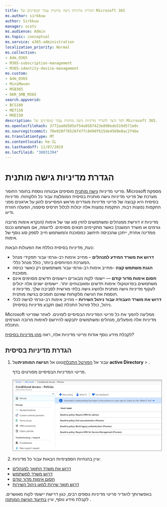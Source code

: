 ```yaml
---
title: הגדרת מדיניות גישה מותנית עבור קמפיינים של Microsoft 365
ms.author: sirkkuw
author: Sirkkuw
manager: scotv
ms.audience: Admin
ms.topic: conceptual
ms.service: o365-administration
localization_priority: Normal
ms.collection:
- Adm_O365
- M365-subscription-management
- M365-identity-device-management
ms.custom:
- Adm_O365
- MiniMaven
- MSB365
- OKR_SMB_M365
search.appverid:
- BCS160
- MET150
- MOE150
description: למד כיצד להגדיר מדיניות גישה מותנית עבור קמפיינים של Microsoft 365.
ms.openlocfilehash: 3772aa0d505ef54a0587423e890ede519d571e0c
ms.sourcegitcommit: 70e920f76526f47fc849df615de4569e0ac2f4be
ms.translationtype: MT
ms.contentlocale: he-IL
ms.lasthandoff: 11/07/2019
ms.locfileid: "38031394"
---
```

# <a name="set-up-conditional-access-policies"></a>הגדרת מדיניות גישה מותנית

פריטי מדיניות [גישה מותנית](https://docs.microsoft.com/azure/active-directory/conditional-access/overview) מוסיפים אבטחה נוספת בחומר החומר. Microsoft מספקת מערכת של פריטי מדיניות גישה מותנית בסיסית המומלצת עבור כל הלקוחות. מדיניות בסיסית היא קבוצה של פריטי מדיניות מוגדרים מראש המסייעים להגן על ארגונים מפני התקפות נפוצות רבות. התקפות נפוצות אלה יכולות לכלול תרסיס סיסמה, הפעלה חוזרת ודיוג.

מדיניות זו דורשת ממנהלים ומשתמשים להזין סוג שני של אימות (הנקרא אימות מרובה גורמים או משרד המשנה) כאשר מתקיימים תנאים מסוימים. לדוגמה, אם משתמש נכנס ממדינה אחרת, ייתכן שהכניסה תיחשב כמסוכנת והמשתמש חייב לספק סוג נוסף של אימות. 

כעת, מדיניות בסיסית כוללת את הפעולות הבאות:
- **דרוש את משרד המידע למנהלים** – מחייב אימות רב-גורמי עבור תפקידי מנהל המערכת המיוחסים ביותר, כולל מנהל כללי.
- **הגנת משתמש קצה** -מחייב אימות רב-גורמי עבור משתמשים רק כאשר כניסה מסוכנת. 
- **חסום אימות מדור קודם** — יישומי לקוח מבוגרים ויישומים חדשים מסוימים אינם משתמשים בפרוטוקולי אימות חדשים ומאובטחים יותר. יישומים ישנים אלה יכולים לעקוף מדיניות גישה מותנית ולהשיג גישה בלתי מורשית לסביבה שלך. מדיניות זו חוסמת את הגישה מלקוחות שאינם תומכים בגישה מותנית. 
- **דרוש את משרד העבודה עבור ניהול השירות** – מחייב אימות רב-גורמי לגישה לכלי ניהול, כולל פורטל התכלת (שם תקבע מדיניות בסיסית). 

Microsoft ממליצה להפוך את כל פריטי המדיניות הבסיסיים לזמינים. לאחר שפריטי מדיניות אלה מופעלים, מנהלים ומשתמשים יתבקשו להירשם לאימות מרובה הגורמים התכלת.

לקבלת מידע נוסף אודות פריטי מדיניות אלה, ראה [מהן מדיניות בסיסית](https://docs.microsoft.com/azure/active-directory/conditional-access/concept-baseline-protection)?


## <a name="set-up-baseline-policies"></a>הגדרת מדיניות בסיסית

1. עבור אל [הפורטל התכלת](https://portal.azure.com)ונווט אל **הגישה המותנית**של **active Directory** \> .
    
    פריטי המדיניות הבסיסיים מפורטים בדף. <br/> <br/>
    ![דף המפרט מדיניות בסיסית עבור גישה מותנית.](media/baslinepolicies.png)
1. עיין בהנחיות הספציפיות הבאות עבור כל מדיניות:

  - [דרוש את משרד התואר למנהלים](https://docs.microsoft.com/azure/active-directory/conditional-access/howto-baseline-protect-administrators)
- [דרוש משרד למשתמש](https://docs.microsoft.com/azure/active-directory/conditional-access/howto-baseline-protect-end-users)  
 - [חסום אימות מדור קודם](https://docs.microsoft.com/azure/active-directory/conditional-access/howto-baseline-protect-legacy-auth)
  - [דרוש תואר שירות למען ניהול השירות](https://docs.microsoft.com/azure/active-directory/conditional-access/howto-baseline-protect-azure)

באפשרותך להגדיר פריטי מדיניות נוספים רבים, כגון דרישת יישומי לקוח מאושרים. לקבלת מידע נוסף, עיין [בתיעוד הגישה המותנה](https://docs.microsoft.com/azure/active-directory/conditional-access/) .